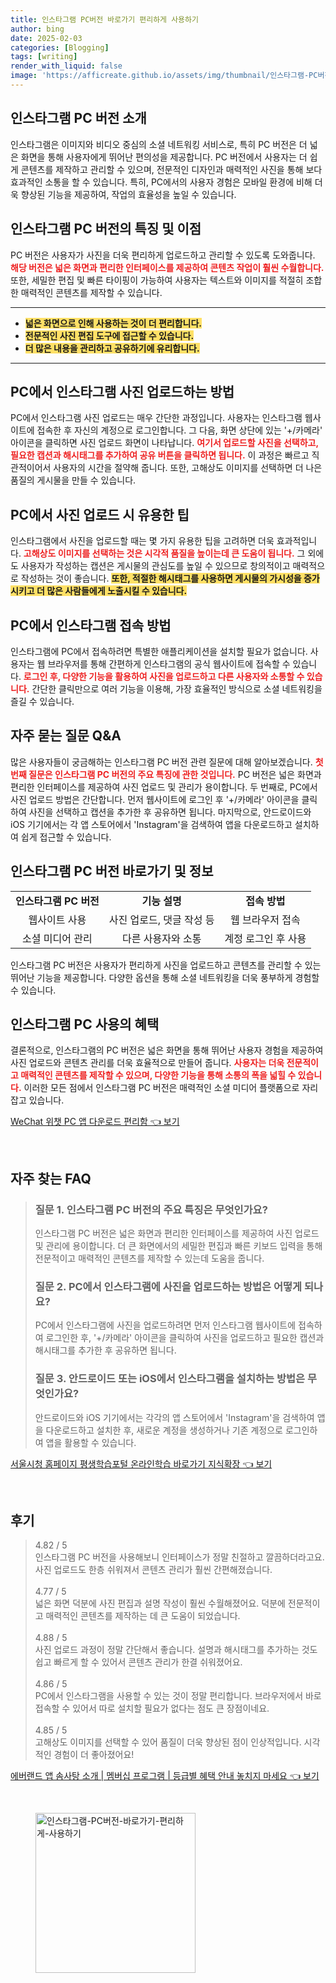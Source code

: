 ```yaml
---
title: 인스타그램 PC버전 바로가기 편리하게 사용하기
author: bing
date: 2025-02-03
categories: [Blogging]
tags: [writing]
render_with_liquid: false
image: 'https://afficreate.github.io/assets/img/thumbnail/인스타그램-PC버전-바로가기-편리하게-사용하기.webp'
---
```



<h2 id='인스타그램_PC_소개'>인스타그램 PC 버전 소개</h2>

<p>인스타그램은 이미지와 비디오 중심의 소셜 네트워킹 서비스로, 특히 PC 버전은 더 넓은 화면을 통해 사용자에게 뛰어난 편의성을 제공합니다. PC 버전에서 사용자는 더 쉽게 콘텐츠를 제작하고 관리할 수 있으며, 전문적인 디자인과 매력적인 사진을 통해 보다 효과적인 소통을 할 수 있습니다. 특히, PC에서의 사용자 경험은 모바일 환경에 비해 더욱 향상된 기능을 제공하여, 작업의 효율성을 높일 수 있습니다.</p>

<h2 id='인스타그램_PC_버전_특징'>인스타그램 PC 버전의 특징 및 이점</h2>

<p>PC 버전은 사용자가 사진을 더욱 편리하게 업로드하고 관리할 수 있도록 도와줍니다. <b><span style="color: #ee2323;">해당 버전은 넓은 화면과 편리한 인터페이스를 제공하여 콘텐츠 작업이 훨씬 수월합니다.</span></b> 또한, 세밀한 편집 및 빠른 타이핑이 가능하여 사용자는 텍스트와 이미지를 적절히 조합한 매력적인 콘텐츠를 제작할 수 있습니다.</p>

<hr />

<ul>
    <li><b><span style="background-color: #ffe066;">넓은 화면으로 인해 사용하는 것이 더 편리합니다.</span></b></li>
    <li><b><span style="background-color: #ffe066;">전문적인 사진 편집 도구에 접근할 수 있습니다.</span></b></li>
    <li><b><span style="background-color: #ffe066;">더 많은 내용을 관리하고 공유하기에 유리합니다.</span></b></li>
</ul>

<hr />

<h2 id='사진_업로드_방법'>PC에서 인스타그램 사진 업로드하는 방법</h2>

<p>PC에서 인스타그램 사진 업로드는 매우 간단한 과정입니다. 사용자는 인스타그램 웹사이트에 접속한 후 자신의 계정으로 로그인합니다. 그 다음, 화면 상단에 있는 '+/카메라' 아이콘을 클릭하면 사진 업로드 화면이 나타납니다. <b><span style="color: #ee2323;">여기서 업로드할 사진을 선택하고, 필요한 캡션과 해시태그를 추가하여 공유 버튼을 클릭하면 됩니다.</span></b> 이 과정은 빠르고 직관적이어서 사용자의 시간을 절약해 줍니다. 또한, 고해상도 이미지를 선택하면 더 나은 품질의 게시물을 만들 수 있습니다.</p>

<h2 id='업로드_팁'>PC에서 사진 업로드 시 유용한 팁</h2>

<p>인스타그램에서 사진을 업로드할 때는 몇 가지 유용한 팁을 고려하면 더욱 효과적입니다. <b><span style="color: #ee2323;">고해상도 이미지를 선택하는 것은 시각적 품질을 높이는데 큰 도움이 됩니다.</span></b> 그 외에도 사용자가 작성하는 캡션은 게시물의 관심도를 높일 수 있으므로 창의적이고 매력적으로 작성하는 것이 좋습니다. <b><span style="background-color: #ffe066;">또한, 적절한 해시태그를 사용하면 게시물의 가시성을 증가시키고 더 많은 사람들에게 노출시킬 수 있습니다.</span></b></p>

<h2 id='접속_방법'>PC에서 인스타그램 접속 방법</h2>

<p>인스타그램에 PC에서 접속하려면 특별한 애플리케이션을 설치할 필요가 없습니다. 사용자는 웹 브라우저를 통해 간편하게 인스타그램의 공식 웹사이트에 접속할 수 있습니다. <b><span style="color: #ee2323;">로그인 후, 다양한 기능을 활용하여 사진을 업로드하고 다른 사용자와 소통할 수 있습니다.</span></b> 간단한 클릭만으로 여러 기능을 이용해, 가장 효율적인 방식으로 소셜 네트워킹을 즐길 수 있습니다.</p>

<h2 id='자주_묻는_질문'>자주 묻는 질문 Q&A</h2>

<p>많은 사용자들이 궁금해하는 인스타그램 PC 버전 관련 질문에 대해 알아보겠습니다. <b><span style="color: #ee2323;">첫 번째 질문은 인스타그램 PC 버전의 주요 특징에 관한 것입니다.</span></b> PC 버전은 넓은 화면과 편리한 인터페이스를 제공하여 사진 업로드 및 관리가 용이합니다. 두 번째로, PC에서 사진 업로드 방법은 간단합니다. 먼저 웹사이트에 로그인 후 '+/카메라' 아이콘을 클릭하여 사진을 선택하고 캡션을 추가한 후 공유하면 됩니다. 마지막으로, 안드로이드와 iOS 기기에서는 각 앱 스토어에서 'Instagram'을 검색하여 앱을 다운로드하고 설치하여 쉽게 접근할 수 있습니다.</p>

<h2 id='추가_정보'>인스타그램 PC 버전 바로가기 및 정보</h2>

<table>
    <tr>
        <td style="text-align: center; height: 17px;"><b>인스타그램 PC 버전</b></td>
        <td style="text-align: center; height: 17px;"><b>기능 설명</b></td>
        <td style="text-align: center; height: 17px;"><b>접속 방법</b></td>
    </tr>
    <tr>
        <td style="text-align: center; height: 17px;">웹사이트 사용</td>
        <td style="text-align: center; height: 17px;">사진 업로드, 댓글 작성 등</td>
        <td style="text-align: center; height: 17px;">웹 브라우저 접속</td>
    </tr>
    <tr>
        <td style="text-align: center; height: 17px;">소셜 미디어 관리</td>
        <td style="text-align: center; height: 17px;">다른 사용자와 소통</td>
        <td style="text-align: center; height: 17px;">계정 로그인 후 사용</td>
    </tr>
</table>

<p>인스타그램 PC 버전은 사용자가 편리하게 사진을 업로드하고 콘텐츠를 관리할 수 있는 뛰어난 기능을 제공합니다. 다양한 옵션을 통해 소셜 네트워킹을 더욱 풍부하게 경험할 수 있습니다.</p>

<h2 id='결론'>인스타그램 PC 사용의 혜택</h2>

<p>결론적으로, 인스타그램의 PC 버전은 넓은 화면을 통해 뛰어난 사용자 경험을 제공하여 사진 업로드와 콘텐츠 관리를 더욱 효율적으로 만들어 줍니다. <b><span style="color: #ee2323;">사용자는 더욱 전문적이고 매력적인 콘텐츠를 제작할 수 있으며, 다양한 기능을 통해 소통의 폭을 넓힐 수 있습니다.</span></b> 이러한 모든 점에서 인스타그램 PC 버전은 매력적인 소셜 미디어 플랫폼으로 자리 잡고 있습니다.</p>


<p><a class="click-button" title="WeChat 위챗 PC 앱 다운로드 편리함" href="https://afficreate.github.io/posts/WeChat-%EC%9C%84%EC%B1%97-PC-%EC%95%B1-%EB%8B%A4%EC%9A%B4%EB%A1%9C%EB%93%9C-%ED%8E%B8%EB%A6%AC%ED%95%A8/" rel="dofollow">WeChat 위챗 PC 앱 다운로드 편리함 👈 보기</a></p><br>
<h2 id='자주_찾는_FAQ'>자주 찾는 FAQ</h2>
<div itemscope="" itemtype="https://schema.org/FAQPage"> 
<blockquote> 
<div itemscope="" itemprop="mainEntity" itemtype="https://schema.org/Question"> 
<h3 itemprop="name">질문 1. 인스타그램 PC 버전의 주요 특징은 무엇인가요?</h3> 
<div itemscope="" itemprop="acceptedAnswer" itemtype="https://schema.org/Answer"> 
<span itemprop="text"> 
<p>인스타그램 PC 버전은 넓은 화면과 편리한 인터페이스를 제공하여 사진 업로드 및 관리에 용이합니다. 더 큰 화면에서의 세밀한 편집과 빠른 키보드 입력을 통해 전문적이고 매력적인 콘텐츠를 제작할 수 있는데 도움을 줍니다.</p> 
</span> 
</div> 
</div> 

<div itemscope="" itemprop="mainEntity" itemtype="https://schema.org/Question"> 
<h3 itemprop="name">질문 2. PC에서 인스타그램에 사진을 업로드하는 방법은 어떻게 되나요?</h3> 
<div itemscope="" itemprop="acceptedAnswer" itemtype="https://schema.org/Answer"> 
<span itemprop="text"> 
<p>PC에서 인스타그램에 사진을 업로드하려면 먼저 인스타그램 웹사이트에 접속하여 로그인한 후, '+/카메라' 아이콘을 클릭하여 사진을 업로드하고 필요한 캡션과 해시태그를 추가한 후 공유하면 됩니다.</p> 
</span> 
</div> 
</div> 

<div itemscope="" itemprop="mainEntity" itemtype="https://schema.org/Question"> 
<h3 itemprop="name">질문 3. 안드로이드 또는 iOS에서 인스타그램을 설치하는 방법은 무엇인가요?</h3> 
<div itemscope="" itemprop="acceptedAnswer" itemtype="https://schema.org/Answer"> 
<span itemprop="text"> 
<p>안드로이드와 iOS 기기에서는 각각의 앱 스토어에서 'Instagram'을 검색하여 앱을 다운로드하고 설치한 후, 새로운 계정을 생성하거나 기존 계정으로 로그인하여 앱을 활용할 수 있습니다.</p> 
</span> 
</div> 
</div> 

</blockquote> 
</div>
<p><a class="click-button" title="서울시청 홈페이지 평생학습포털 온라인학습 바로가기 지식확장" href="https://afficreate.github.io/posts/%EC%84%9C%EC%9A%B8%EC%8B%9C%EC%B2%AD-%ED%99%88%ED%8E%98%EC%9D%B4%EC%A7%80-%ED%8F%89%EC%83%9D%ED%95%99%EC%8A%B5%ED%8F%AC%ED%84%B8-%EC%98%A8%EB%9D%BC%EC%9D%B8%ED%95%99%EC%8A%B5-%EB%B0%94%EB%A1%9C%EA%B0%80%EA%B8%B0-%EC%A7%80%EC%8B%9D%ED%99%95%EC%9E%A5/" rel="dofollow">서울시청 홈페이지 평생학습포털 온라인학습 바로가기 지식확장 👈 보기</a></p><br>
<h2 id='후기'>후기</h2>
<div itemscope itemtype="https://schema.org/Product">
  <blockquote>
  <div itemprop="review" itemscope itemtype="https://schema.org/Review">
      <div itemprop="reviewRating" itemscope itemtype="https://schema.org/Rating"> <span itemprop="ratingValue">4.82</span> / <span itemprop="bestRating">5</span> </div>
      <span itemprop="reviewBody">인스타그램 PC 버전을 사용해보니 인터페이스가 정말 친절하고 깔끔하더라고요. 사진 업로드도 한층 쉬워져서 콘텐츠 관리가 훨씬 간편해졌습니다.</span>
  </div>
  <br>
  <div itemprop="review" itemscope itemtype="https://schema.org/Review">
      <div itemprop="reviewRating" itemscope itemtype="https://schema.org/Rating"> <span itemprop="ratingValue">4.77</span> / <span itemprop="bestRating">5</span> </div>
      <span itemprop="reviewBody">넓은 화면 덕분에 사진 편집과 설명 작성이 훨씬 수월해졌어요. 덕분에 전문적이고 매력적인 콘텐츠를 제작하는 데 큰 도움이 되었습니다.</span>
  </div>
  <br>
  <div itemprop="review" itemscope itemtype="https://schema.org/Review">
      <div itemprop="reviewRating" itemscope itemtype="https://schema.org/Rating"> <span itemprop="ratingValue">4.88</span> / <span itemprop="bestRating">5</span> </div>
      <span itemprop="reviewBody">사진 업로드 과정이 정말 간단해서 좋습니다. 설명과 해시태그를 추가하는 것도 쉽고 빠르게 할 수 있어서 콘텐츠 관리가 한결 쉬워졌어요. </span>
  </div>
  <br>
  <div itemprop="review" itemscope itemtype="https://schema.org/Review">
      <div itemprop="reviewRating" itemscope itemtype="https://schema.org/Rating"> <span itemprop="ratingValue">4.86</span> / <span itemprop="bestRating">5</span> </div>
      <span itemprop="reviewBody">PC에서 인스타그램을 사용할 수 있는 것이 정말 편리합니다. 브라우저에서 바로 접속할 수 있어서 따로 설치할 필요가 없다는 점도 큰 장점이네요.</span>
  </div>
  <br>
  <div itemprop="review" itemscope itemtype="https://schema.org/Review">
      <div itemprop="reviewRating" itemscope itemtype="https://schema.org/Rating"> <span itemprop="ratingValue">4.85</span> / <span itemprop="bestRating">5</span> </div>
      <span itemprop="reviewBody">고해상도 이미지를 선택할 수 있어 품질이 더욱 향상된 점이 인상적입니다. 시각적인 경험이 더 좋아졌어요!</span>
  </div>
  </blockquote>
</div>
<p><a class="click-button" title="에버랜드 앱 솜사탕 소개 | 멤버십 프로그램 | 등급별 혜택 안내 놓치지 마세요" href="https://afficreate.github.io/posts/%EC%97%90%EB%B2%84%EB%9E%9C%EB%93%9C-%EC%95%B1-%EC%86%9C%EC%82%AC%ED%83%95-%EC%86%8C%EA%B0%9C-%EB%A9%A4%EB%B2%84%EC%8B%AD-%ED%94%84%EB%A1%9C%EA%B7%B8%EB%9E%A8-%EB%93%B1%EA%B8%89%EB%B3%84-%ED%98%9C%ED%83%9D-%EC%95%88%EB%82%B4-%EB%86%93%EC%B9%98%EC%A7%80-%EB%A7%88%EC%84%B8%EC%9A%94/" rel="dofollow">에버랜드 앱 솜사탕 소개 | 멤버십 프로그램 | 등급별 혜택 안내 놓치지 마세요 👈 보기</a></p><br>
<figure class="image"><img src="https://afficreate.github.io/assets/img/thumbnail/인스타그램-PC버전-바로가기-편리하게-사용하기.webp" alt="인스타그램-PC버전-바로가기-편리하게-사용하기" width="256" height="256"></figure>